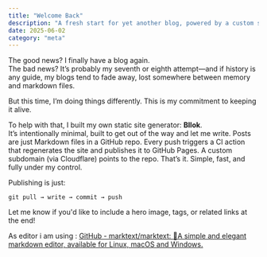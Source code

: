 ```yaml
---
title: "Welcome Back"
description: "A fresh start for yet another blog, powered by a custom static generator."
date: 2025-06-02
category: "meta"
---
```


The good news? I finally have a blog again.  
The bad news? It’s probably my seventh or eighth attempt—and if history is any guide, my blogs tend to fade away, lost somewhere between memory and markdown files.

But this time, I’m doing things differently. This is my commitment to keeping it alive.

To help with that, I built my own static site generator: **Bllok**.  
It’s intentionally minimal, built to get out of the way and let me write. Posts are just Markdown files in a GitHub repo. Every push triggers a CI action that regenerates the site and publishes it to GitHub Pages. A custom subdomain (via Cloudflare) points to the repo. That’s it. Simple, fast, and fully under my control.

Publishing is just:

`git pull → write → commit → push`

Let me know if you'd like to include a hero image, tags, or related links at the end!



As editor i am using : [GitHub - marktext/marktext: 📝A simple and elegant markdown editor, available for Linux, macOS and Windows.](https://github.com/marktext/marktext)
